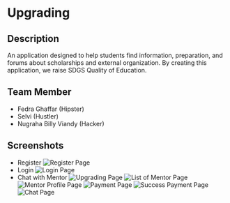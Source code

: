 # Upgrading

## Description
An application designed to help students find information, preparation, and forums about scholarships and external organization. By creating this application, we raise SDGS Quality of Education.


## Team Member
 - Fedra Ghaffar (Hipster)
 - Selvi (Hustler)
 - Nugraha Billy Viandy (Hacker) 

## Screenshots
 - Register
 ![Register Page](https://github.com/ahargunyllib/upgrading/blob/main/assets/screenshots/register_page.jpg?raw=true)
 - Login
 ![Login Page](https://github.com/ahargunyllib/upgrading/blob/main/assets/screenshots/login_page.jpg?raw=true)
 - Chat with Mentor
 ![Upgrading Page](https://github.com/ahargunyllib/upgrading/blob/main/assets/screenshots/upgrading_page.jpg?raw=true)
 ![List of Mentor Page](https://github.com/ahargunyllib/upgrading/blob/main/assets/screenshots/konsultasi_page.jpg?raw=true)
 ![Mentor Profile Page](https://github.com/ahargunyllib/upgrading/blob/main/assets/screenshots/profile_konsultan_page.jpg?raw=true)
 ![Payment Page](https://github.com/ahargunyllib/upgrading/blob/main/assets/screenshots/session_payment_page.jpg?raw=true)
 ![Success Payment Page](https://github.com/ahargunyllib/upgrading/blob/main/assets/screenshots/success_payment_page.jpg?raw=true)
 ![Chat Page](https://github.com/ahargunyllib/upgrading/blob/main/assets/screenshots/chat_page.jpg?raw=true)


